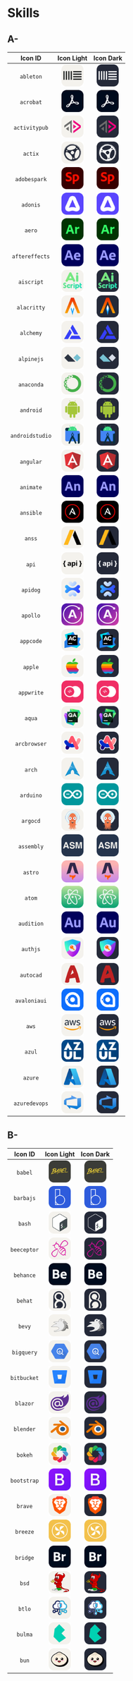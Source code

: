 # Skills

## A-
|                 Icon ID                 |                       Icon Light                       |                       Icon Dark                       |
|:---------------------------------------:| :-----------------------------------------------------:|:-----------------------------------------------------:|
|`ableton`                                |<img src="./icons/Ableton-Light.svg" width="50">        |<img src="./icons/Ableton-Dark.svg" width="50">        |
|`acrobat`                                |<img src="./icons/Acrobat.svg" width="50">              |<img src="./icons/Acrobat.svg" width="50">             |
|`activitypub`                            |<img src="./icons/ActivityPub-Light.svg" width="50">    |<img src="./icons/ActivityPub-Dark.svg" width="50">    |
|`actix`                                  |<img src="./icons/Actix-Light.svg" width="50">          |<img src="./icons/Actix-Dark.svg" width="50">          |
|`adobespark`                             |<img src="./icons/Adobespark.svg" width="50">           |<img src="./icons/Adobespark.svg" width="50">          |
|`adonis`                                 |<img src="./icons/Adonis.svg" width="50">               |<img src="./icons/Adonis.svg" width="50">              |
|`aero`                                   |<img src="./icons/Aero.svg" width="50">                 |<img src="./icons/Aero.svg" width="50">                |
|`aftereffects`                           |<img src="./icons/AfterEffects.svg" width="50">         |<img src="./icons/AfterEffects.svg" width="50">        |
|`aiscript`                               |<img src="./icons/AiScript-Light.svg" width="50">       |<img src="./icons/AiScript-Dark.svg" width="50">       |
|`alacritty`                              |<img src="./icons/Alacritty-Light.svg" width="50">      |<img src="./icons/Alacritty-Dark.svg" width="50">      |
|`alchemy`                                |<img src="./icons/Alchemy-Light.svg" width="50">        |<img src="./icons/Alchemy-Dark.svg" width="50">        |
|`alpinejs`                               |<img src="./icons/AlpineJS-Light.svg" width="50">       |<img src="./icons/AlpineJS-Dark.svg" width="50">       |
|`anaconda`                               |<img src="./icons/Anaconda-Light.svg" width="50">       |<img src="./icons/Anaconda-Dark.svg" width="50">       |
|`android`                                |<img src="./icons/Android-Light.svg" width="50">        |<img src="./icons/Android-Dark.svg" width="50">        |
|`androidstudio`                          |<img src="./icons/AndroidStudio-Light.svg" width="50">  |<img src="./icons/AndroidStudio-Dark.svg" width="50">  |
|`angular`                                |<img src="./icons/Angular-Light.svg" width="50">        |<img src="./icons/Angular-Dark.svg" width="50">        |
|`animate`                                |<img src="./icons/Animate.svg" width="50">              |<img src="./icons/Animate.svg" width="50">             |
|`ansible`                                |<img src="./icons/Ansible.svg" width="50">              |<img src="./icons/Ansible.svg" width="50">             |
|`anss`                                   |<img src="./icons/Anss-Light.svg" width="50">           |<img src="./icons/Anss-Dark.svg" width="50">           |
|`api`                                    |<img src="./icons/Api-Light.svg" width="50">            |<img src="./icons/Api-Dark.svg" width="50">            |
|`apidog`                                 |<img src="./icons/Apidog-Light.svg" width="50">         |<img src="./icons/Apidog-Dark.svg" width="50">         |
|`apollo`                                 |<img src="./icons/Apollo.svg" width="50">               |<img src="./icons/Apollo.svg" width="50">              |
|`appcode`                                |<img src="./icons/Appcode-Light.svg" width="50">        |<img src="./icons/Appcode-Dark.svg" width="50">        |
|`apple`                                  |<img src="./icons/Apple-Light.svg" width="50">          |<img src="./icons/Apple-Dark.svg" width="50">          |
|`appwrite`                               |<img src="./icons/Appwrite.svg" width="50">             |<img src="./icons/Appwrite.svg" width="50">            |
|`aqua`                                   |<img src="./icons/Aqua-Light.svg" width="50">           |<img src="./icons/Aqua-Dark.svg" width="50">           |
|`arcbrowser`                             |<img src="./icons/Arcbrowser-Light.svg" width="50">     |<img src="./icons/Arcbrowser-Dark.svg" width="50">     |
|`arch`                                   |<img src="./icons/Arch-Light.svg" width="50">           |<img src="./icons/Arch-Dark.svg" width="50">           |
|`arduino`                                |<img src="./icons/Arduino.svg" width="50">              |<img src="./icons/Arduino.svg" width="50">             |
|`argocd`                                 |<img src="./icons/Argocd-Light.svg" width="50">         |<img src="./icons/Argocd-Dark.svg" width="50">         |
|`assembly`                               |<img src="./icons/Assembly.svg" width="50">             |<img src="./icons/Assembly.svg" width="50">            |
|`astro`                                  |<img src="./icons/Astro.svg" width="50">                |<img src="./icons/Astro.svg" width="50">               |
|`atom`                                   |<img src="./icons/Atom.svg" width="50">                 |<img src="./icons/Atom.svg" width="50">                |
|`audition`                               |<img src="./icons/Audition.svg" width="50">             |<img src="./icons/Audition.svg" width="50">            |
|`authjs`                                 |<img src="./icons/Authjs-Light.svg" width="50">         |<img src="./icons/Authjs-Dark.svg" width="50">         |
|`autocad`                                |<img src="./icons/AutoCAD-Light.svg" width="50">        |<img src="./icons/AutoCAD-Dark.svg" width="50">        |
|`avaloniaui`                             |<img src="./icons/Avaloniaui.svg" width="50">           |<img src="./icons/Avaloniaui.svg" width="50">          |
|`aws`                                    |<img src="./icons/AWS-Light.svg" width="50">            |<img src="./icons/AWS-Dark.svg" width="50">            |
|`azul`                                   |<img src="./icons/Azul.svg" width="50">                 |<img src="./icons/Azul.svg" width="50">                |
|`azure`                                  |<img src="./icons/Azure-Light.svg" width="50">          |<img src="./icons/Azure-Dark.svg" width="50">          |
|`azuredevops`                            |<img src="./icons/azuredevops-light.svg" width="50">    |<img src="./icons/azuredevops-dark.svg" width="50">    |

## B-
|                 Icon ID                 |                       Icon Light                       |                       Icon Dark                       |
|:---------------------------------------:| :-----------------------------------------------------:|:-----------------------------------------------------:|
|`babel`                                  |<img src="./icons/Babel.svg" width="50">                |<img src="./icons/Babel.svg" width="50">               |
|`barbajs`                                |<img src="./icons/Barbajs.svg" width="50">              |<img src="./icons/Barbajs.svg" width="50">             |
|`bash`                                   |<img src="./icons/Bash-Light.svg" width="50">           |<img src="./icons/Bash-Dark.svg" width="50">           |
|`beeceptor`                              |<img src="./icons/Beeceptor-Light.svg" width="50">      |<img src="./icons/Beeceptor-Dark.svg" width="50">      |
|`behance`                                |<img src="./icons/Behance.svg" width="50">              |<img src="./icons/Behance.svg" width="50">             |
|`behat`                                  |<img src="./icons/Behat-Light.svg" width="50">          |<img src="./icons/Behat-Dark.svg" width="50">          |
|`bevy`                                   |<img src="./icons/Bevy-Light.svg" width="50">           |<img src="./icons/Bevy-Dark.svg" width="50">           |
|`bigquery`                               |<img src="./icons/Bigquery-Light.svg" width="50">       |<img src="./icons/Bigquery-Dark.svg" width="50">       |
|`bitbucket`                              |<img src="./icons/BitBucket-Light.svg" width="50">      |<img src="./icons/BitBucket-Dark.svg" width="50">      |
|`blazor`                                 |<img src="./icons/Blazor-Light.svg" width="50">         |<img src="./icons/Blazor-Dark.svg" width="50">         |
|`blender`                                |<img src="./icons/Blender-Light.svg" width="50">        |<img src="./icons/Blender-Dark.svg" width="50">        |
|`bokeh`                                  |<img src="./icons/Bokeh-Light.svg" width="50">          |<img src="./icons/Bokeh-Dark.svg" width="50">          |
|`bootstrap`                              |<img src="./icons/Bootstrap.svg" width="50">            |<img src="./icons/Bootstrap.svg" width="50">           |
|`brave`                                  |<img src="./icons/brave-Light.svg" width="50">          |<img src="./icons/brave-Dark.svg" width="50">          |
|`breeze`                                 |<img src="./icons/breeze.svg" width="50">               |<img src="./icons/breeze.svg" width="50">              |
|`bridge`                                 |<img src="./icons/bridge.svg" width="50">               |<img src="./icons/bridge.svg" width="50">              |
|`bsd`                                    |<img src="./icons/BSD-Light.svg" width="50">            |<img src="./icons/BSD-Dark.svg" width="50">            |
|`btlo`                                   |<img src="./icons/btlo-Light.svg" width="50">           |<img src="./icons/btlo-Dark.svg" width="50">           |
|`bulma`                                  |<img src="./icons/bulma-light.svg" width="50">          |<img src="./icons/bulma-dark.svg" width="50">          |
|`bun`                                    |<img src="./icons/Bun-light.svg" width="50">            |<img src="./icons/Bun-Dark.svg" width="50">            |
